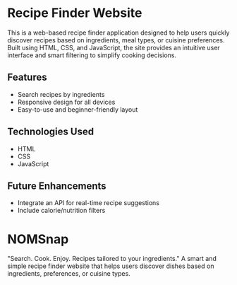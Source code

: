 # Recipe Finder Website

This is a web-based recipe finder application designed to help users quickly discover recipes based on ingredients, meal types, or cuisine preferences. Built using HTML, CSS, and JavaScript, the site provides an intuitive user interface and smart filtering to simplify cooking decisions.

## Features
- Search recipes by ingredients
- Responsive design for all devices
- Easy-to-use and beginner-friendly layout

## Technologies Used
- HTML
- CSS
- JavaScript

## Future Enhancements
- Integrate an API for real-time recipe suggestions
- Include calorie/nutrition filters
  
# NOMSnap
"Search. Cook. Enjoy. Recipes tailored to your ingredients." A smart and simple recipe finder website that helps users discover dishes based on ingredients, preferences, or cuisine types.
